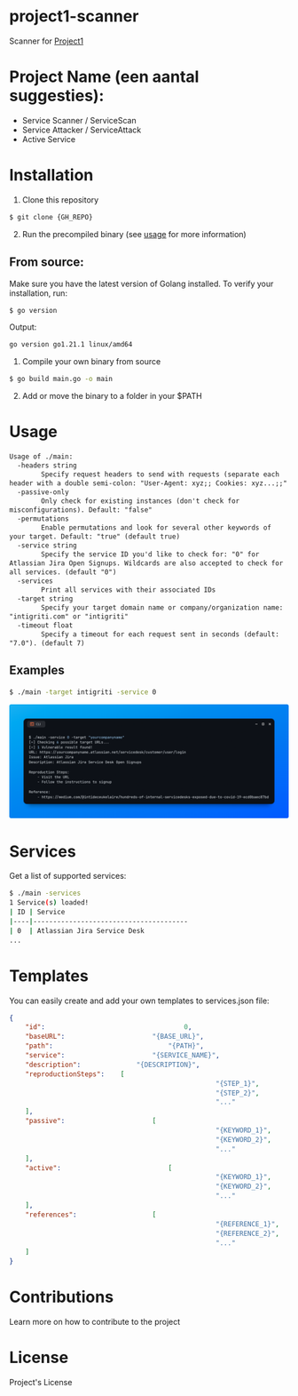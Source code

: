 # project1-scanner

Scanner for [Project1](#)

# Project Name (een aantal suggesties):
- Service Scanner / ServiceScan
- Service Attacker / ServiceAttack
- Active Service

# Installation

1. Clone this repository
```bash
$ git clone {GH_REPO}
```

2. Run the precompiled binary (see [usage](#Usage) for more information)

## From source:
Make sure you have the latest version of Golang installed. To verify your installation, run:

```bash
$ go version
```

Output:

```bash
go version go1.21.1 linux/amd64
```

1. Compile your own binary from source
```bash
$ go build main.go -o main
```

2. Add or move the binary to a folder in your $PATH

# Usage
```
Usage of ./main:
  -headers string
    	Specify request headers to send with requests (separate each header with a double semi-colon: "User-Agent: xyz;; Cookies: xyz...;;"
  -passive-only
    	Only check for existing instances (don't check for misconfigurations). Default: "false"
  -permutations
    	Enable permutations and look for several other keywords of your target. Default: "true" (default true)
  -service string
    	Specify the service ID you'd like to check for: "0" for Atlassian Jira Open Signups. Wildcards are also accepted to check for all services. (default "0")
  -services
    	Print all services with their associated IDs
  -target string
    	Specify your target domain name or company/organization name: "intigriti.com" or "intigriti"
  -timeout float
    	Specify a timeout for each request sent in seconds (default: "7.0"). (default 7)
```

## Examples

```bash
$ ./main -target intigriti -service 0
```

![example.png](example.png)

# Services
Get a list of supported services:

```bash
$ ./main -services
1 Service(s) loaded!
| ID | Service                               
|----|---------------------------------------
| 0  | Atlassian Jira Service Desk
...
```

# Templates
You can easily create and add your own templates to services.json file:

```json
{
	"id":									0,
	"baseURL":						"{BASE_URL}",
	"path":								"{PATH}",
	"service":						"{SERVICE_NAME}",
	"description":				"{DESCRIPTION}",
	"reproductionSteps":	[
													"{STEP_1}",
													"{STEP_2}",
													"..."
	],
	"passive":						[
													"{KEYWORD_1}",
													"{KEYWORD_2}",
													"..."
	],
	"active":							[
													"{KEYWORD_1}",
													"{KEYWORD_2}",
													"..."
	],
	"references":					[
													"{REFERENCE_1}",
													"{REFERENCE_2}",
													"..."
	]
}
```

# Contributions
Learn more on how to contribute to the project

# License
Project's License

